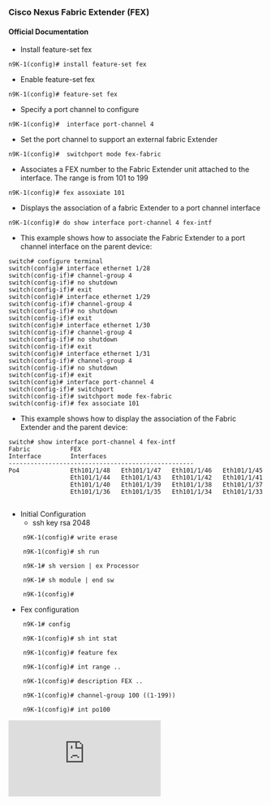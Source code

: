 ### Cisco Nexus Fabric Extender (FEX)

#### Official Documentation 
* Install feature-set fex 

`n9K-1(config)# install feature-set fex`

* Enable feature-set fex

`n9K-1(config)# feature-set fex`

* Specify a port channel to configure 

`n9K-1(config)#  interface port-channel 4`

* Set the port channel to support an external fabric Extender 

`n9K-1(config)#  switchport mode fex-fabric`

* Associates a FEX number to the Fabric Extender unit attached to the interface. 
The range is from 101 to 199

`n9K-1(config)# fex assoxiate 101`

* Displays the association of a fabric Extender to a port channel interface 

`n9K-1(config)# do show interface port-channel 4 fex-intf`

* This example shows how to associate the Fabric Extender to a port channel interface on the parent device:

```
switch# configure terminal
switch(config)# interface ethernet 1/28
switch(config-if)# channel-group 4
switch(config-if)# no shutdown
switch(config-if)# exit
switch(config)# interface ethernet 1/29
switch(config-if)# channel-group 4
switch(config-if)# no shutdown
switch(config-if)# exit
switch(config)# interface ethernet 1/30
switch(config-if)# channel-group 4
switch(config-if)# no shutdown
switch(config-if)# exit
switch(config)# interface ethernet 1/31
switch(config-if)# channel-group 4
switch(config-if)# no shutdown
switch(config-if)# exit
switch(config)# interface port-channel 4
switch(config-if)# switchport
switch(config-if)# switchport mode fex-fabric
switch(config-if)# fex associate 101
```

* This example shows how to display the association of the Fabric Extender and the parent device:
```
switch# show interface port-channel 4 fex-intf
Fabric           FEX
Interface        Interfaces
---------------------------------------------------
Po4              Eth101/1/48   Eth101/1/47   Eth101/1/46   Eth101/1/45
                 Eth101/1/44   Eth101/1/43   Eth101/1/42   Eth101/1/41
                 Eth101/1/40   Eth101/1/39   Eth101/1/38   Eth101/1/37
                 Eth101/1/36   Eth101/1/35   Eth101/1/34   Eth101/1/33
                 
 ```

* Initial Configuration
    * ssh key rsa 2048 
```
    n9K-1(config)# write erase 

    n9K-1(config)# sh run 

    n9K-1# sh version | ex Processor 

    n9K-1# sh module | end sw

    n9K-1(config)#
```
*  Fex configuration 
```
    n9K-1# config

    n9K-1(config)# sh int stat

    n9K-1(config)# feature fex

    n9K-1(config)# int range ..

    n9K-1(config)# description FEX ..

    n9K-1(config)# channel-group 100 ((1-199))

    n9K-1(config)# int po100
```
![cisco Nexus 9K](https://www.cisco.com/c/en/us/td/docs/switches/datacenter/nexus2000/sw/configuration/guide/n9k_rel_703I11/b_Cisco_Nexus_2000_Series_NX-OS_Fabric_Extender_Configuration_Guide_for_Cisco_Nexus_9000_Series_Switches_Release_7x/b_Cisco_Nexus_2000_Series_NX-OS_Fabric_Extender_Configuration_Guide_for_Cisco_Nexus_9000_Series_Switches_Release_7x_chapter_011.html)